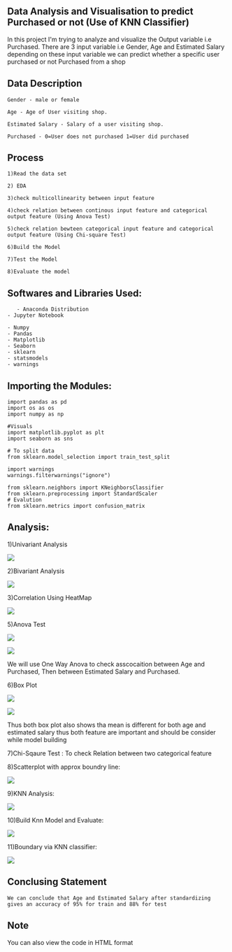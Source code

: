 ## Data Analysis and Visualisation to predict Purchased or not (Use of KNN Classifier)

In this project I'm trying to analyze and visualize the Output variable i.e Purchased. There are 3 input variable i.e Gender, Age and Estimated Salary depending on these input variable we can predict whether a specific user purchased or not Purchased from a shop 

## Data Description

    Gender - male or female
    
    Age - Age of User visiting shop.
    
    Estimated Salary - Salary of a user visiting shop.
    
    Purchased - 0=User does not purchased 1=User did purchased
   
## Process

    1)Read the data set
    
    2) EDA
    
    3)check multicollinearity between input feature
    
    4)check relation between continous input feature and categorical output feature (Using Anova Test)
    
    5)check relation bewteen categorical input feature and categorical output feature (Using Chi-square Test)
    
    6)Build the Model
    
    7)Test the Model
    
    8)Evaluate the model
    
## Softwares and Libraries Used:

       - Anaconda Distribution
	- Jupyter Notebook
	
	- Numpy
	- Pandas
	- Matplotlib
	- Seaborn
    - sklearn 
    - statsmodels
    - warnings

## Importing the Modules:

    import pandas as pd 
    import os as os
    import numpy as np

    #Visuals
    import matplotlib.pyplot as plt
    import seaborn as sns
  
    # To split data
    from sklearn.model_selection import train_test_split

    import warnings
    warnings.filterwarnings("ignore")

    from sklearn.neighbors import KNeighborsClassifier
    from sklearn.preprocessing import StandardScaler
    # Evalution 
    from sklearn.metrics import confusion_matrix
    
## Analysis:

1)Univariant Analysis

![](Figures/histbox.png)

2)Bivariant Analysis

![](Figures/scatter.png)

3)Correlation Using HeatMap

![](Figures/heatmap.png)

5)Anova Test

![](Figures/anova_2.png)

![](Figures/anova_1.png)

  We will use One Way Anova to check asscocaition between Age and Purchased, Then between Estimated Salary and Purchased.

6)Box Plot

![](Figures/boxplot.png)

![](Figures/boxplot_1.png)

  Thus both box plot also shows tha mean is different for both age and estimated salary thus both feature are important and should be consider while model building
  
7)Chi-Sqaure Test : 
  To check Relation between two categorical feature
  
8)Scatterplot with approx boundry line:  

![](Figures/scatterwithboundary_1.png)

9)KNN Analysis:

![](Figures/KNN.png)

10)Build Knn Model and Evaluate:

![](Figures/confusion_knn.png)

11)Boundary via KNN classifier:

![](Figures/knnfigure.png)

## Conclusing Statement

    We can conclude that Age and Estimated Salary after standardizing gives an accuracy of 95% for train and 88% for test

## Note

  You can also view the code in HTML format
